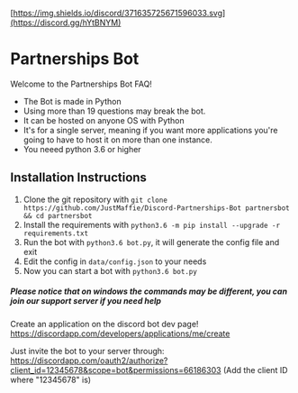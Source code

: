 [https://img.shields.io/discord/371635725671596033.svg](https://discord.gg/hYtBNYM)

# Partnerships Bot
Welcome to the Partnerships Bot FAQ!
 
* The Bot is made in Python
* Using more than 19 questions may break the bot.
* It can be hosted on anyone OS with Python
* It's for a single server, meaning if you want more applications you're going to have to host it on more than one instance.
* You neeed python 3.6 or higher
 
## Installation Instructions
1) Clone the git repository with `git clone https://github.com/JustMaffie/Discord-Partnerships-Bot partnersbot && cd partnersbot`
2) Install the requirements with `python3.6 -m pip install --upgrade -r requirements.txt`
3) Run the bot with `python3.6 bot.py`, it will generate the config file and exit
4) Edit the config in `data/config.json` to your needs
5) Now you can start a bot with `python3.6 bot.py`

##### Please notice that on windows the commands may be different, you can join our support server if you need help
 
Create an application on the discord bot dev page!
https://discordapp.com/developers/applications/me/create
 
Just invite the bot to your server through:
https://discordapp.com/oauth2/authorize?client_id=12345678&scope=bot&permissions=66186303
(Add the client ID where "12345678" is)